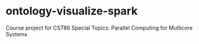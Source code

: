 # ontology-visualize-spark
Course project for CS786 Special Topics: Parallel Computing for Multicore Systems
